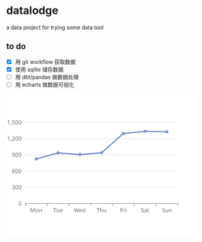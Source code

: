 # datalodge

a data project for trying some data tool

## to do

- [x] 用 git workflow 获取数据
- [x] 使用 sqlite 储存数据
- [ ] 用 dbt/pandas 做数据处理
- [ ] 用 echarts 做数据可视化

![echart](echart/echart.svg)